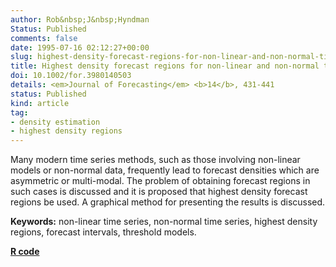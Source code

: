 ```yaml
---
author: Rob&nbsp;J&nbsp;Hyndman
Status: Published
comments: false
date: 1995-07-16 02:12:27+00:00
slug: highest-density-forecast-regions-for-non-linear-and-non-normal-time-series-models
title: Highest density forecast regions for non-linear and non-normal time series models
doi: 10.1002/for.3980140503
details: <em>Journal of Forecasting</em> <b>14</b>, 431-441
status: Published
kind: article
tag:
- density estimation
- highest density regions
---
```


Many modern time series methods, such as those involving non-linear models or non-normal data, frequently lead to forecast densities which are asymmetric or multi-modal. The problem of obtaining forecast regions in such cases is discussed and it is proposed that highest density forecast regions be used. A graphical method for presenting the results is discussed.

**Keywords:** non-linear time series, non-normal time series, highest density regions, forecast intervals, threshold models.

**[R code](http://pkg.robjhyndman.com/hdrcde/)**

